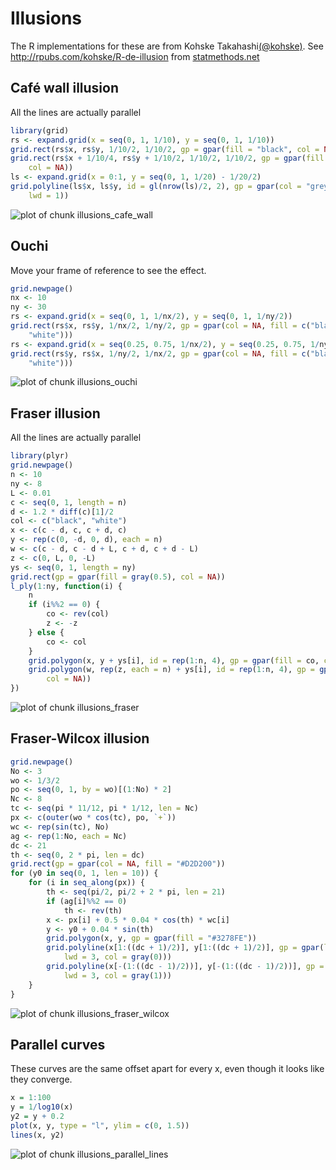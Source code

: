 # Illusions #
The R implementations for these are from Kohske Takahashi[(@kohske)](https://twitter.com/kohske).
See http://rpubs.com/kohske/R-de-illusion
from [statmethods.net](http://www.statmethods.net/advgraphs/ggplot2.html)

## Café wall illusion ##
All the lines are actually parallel


```r
library(grid)
rs <- expand.grid(x = seq(0, 1, 1/10), y = seq(0, 1, 1/10))
grid.rect(rs$x, rs$y, 1/10/2, 1/10/2, gp = gpar(fill = "black", col = NA))
grid.rect(rs$x + 1/10/4, rs$y + 1/10/2, 1/10/2, 1/10/2, gp = gpar(fill = "black", 
    col = NA))
ls <- expand.grid(x = 0:1, y = seq(0, 1, 1/20) - 1/20/2)
grid.polyline(ls$x, ls$y, id = gl(nrow(ls)/2, 2), gp = gpar(col = "grey50", 
    lwd = 1))
```

![plot of chunk illusions_cafe_wall](figure/illusions_cafe_wall.png) 


## Ouchi ##
Move your frame of reference to see the effect.


```r
grid.newpage()
nx <- 10
ny <- 30
rs <- expand.grid(x = seq(0, 1, 1/nx/2), y = seq(0, 1, 1/ny/2))
grid.rect(rs$x, rs$y, 1/nx/2, 1/ny/2, gp = gpar(col = NA, fill = c("black", 
    "white")))
rs <- expand.grid(x = seq(0.25, 0.75, 1/nx/2), y = seq(0.25, 0.75, 1/ny/2))
grid.rect(rs$y, rs$x, 1/ny/2, 1/nx/2, gp = gpar(col = NA, fill = c("black", 
    "white")))
```

![plot of chunk illusions_ouchi](figure/illusions_ouchi.png) 


## Fraser illusion ##
All the lines are actually parallel


```r
library(plyr)
grid.newpage()
n <- 10
ny <- 8
L <- 0.01
c <- seq(0, 1, length = n)
d <- 1.2 * diff(c)[1]/2
col <- c("black", "white")
x <- c(c - d, c, c + d, c)
y <- rep(c(0, -d, 0, d), each = n)
w <- c(c - d, c - d + L, c + d, c + d - L)
z <- c(0, L, 0, -L)
ys <- seq(0, 1, length = ny)
grid.rect(gp = gpar(fill = gray(0.5), col = NA))
l_ply(1:ny, function(i) {
    n
    if (i%%2 == 0) {
        co <- rev(col)
        z <- -z
    } else {
        co <- col
    }
    grid.polygon(x, y + ys[i], id = rep(1:n, 4), gp = gpar(fill = co, col = NA))
    grid.polygon(w, rep(z, each = n) + ys[i], id = rep(1:n, 4), gp = gpar(fill = rev(co), 
        col = NA))
})
```

![plot of chunk illusions_fraser](figure/illusions_fraser.png) 


## Fraser-Wilcox illusion ##


```r
grid.newpage()
No <- 3
wo <- 1/3/2
po <- seq(0, 1, by = wo)[(1:No) * 2]
Nc <- 8
tc <- seq(pi * 11/12, pi * 1/12, len = Nc)
px <- c(outer(wo * cos(tc), po, `+`))
wc <- rep(sin(tc), No)
ag <- rep(1:No, each = Nc)
dc <- 21
th <- seq(0, 2 * pi, len = dc)
grid.rect(gp = gpar(col = NA, fill = "#D2D200"))
for (y0 in seq(0, 1, len = 10)) {
    for (i in seq_along(px)) {
        th <- seq(pi/2, pi/2 + 2 * pi, len = 21)
        if (ag[i]%%2 == 0) 
            th <- rev(th)
        x <- px[i] + 0.5 * 0.04 * cos(th) * wc[i]
        y <- y0 + 0.04 * sin(th)
        grid.polygon(x, y, gp = gpar(fill = "#3278FE"))
        grid.polyline(x[1:((dc + 1)/2)], y[1:((dc + 1)/2)], gp = gpar(lineend = "butt", 
            lwd = 3, col = gray(0)))
        grid.polyline(x[-(1:((dc - 1)/2))], y[-(1:((dc - 1)/2))], gp = gpar(lineend = "butt", 
            lwd = 3, col = gray(1)))
    }
}
```

![plot of chunk illusions_fraser_wilcox](figure/illusions_fraser_wilcox.png) 


## Parallel curves ##
These curves are the same offset apart for every x, even though it looks like they converge.

```r
x = 1:100
y = 1/log10(x)
y2 = y + 0.2
plot(x, y, type = "l", ylim = c(0, 1.5))
lines(x, y2)
```

![plot of chunk illusions_parallel_lines](figure/illusions_parallel_lines.png) 

